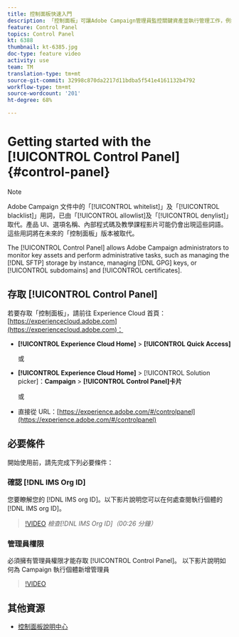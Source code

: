 ```yaml
---
title: 控制面板快速入門
description: 「控制面板」可讓Adobe Campaign管理員監控關鍵資產並執行管理工作，例如依例項管理SFTP儲存、管理GPG金鑰或子網域和憑證。
feature: Control Panel
topics: Control Panel
kt: 6388
thumbnail: kt-6385.jpg
doc-type: feature video
activity: use
team: TM
translation-type: tm+mt
source-git-commit: 32998c870da2217d11bdba5f541e4161132b4792
workflow-type: tm+mt
source-wordcount: '201'
ht-degree: 68%

---
```



# Getting started with the [!UICONTROL Control Panel] {#control-panel}

>[!NOTE]
>
>Adobe Campaign 文件中的「[!UICONTROL whitelist]」及「[!UICONTROL blacklist]」用詞，已由「[!UICONTROL allowlist]及「[!UICONTROL denylist]」取代。產品 UI、選項名稱、內部程式碼及教學課程影片可能仍會出現這些詞語。這些用詞將在未來的「控制面板」版本被取代。

The [!UICONTROL Control Panel] allows Adobe Campaign administrators to monitor key assets and perform administrative tasks, such as managing the [!DNL SFTP] storage by instance, managing [!DNL GPG] keys, or [!UICONTROL subdomains] and [!UICONTROL certificates].

## 存取 [!UICONTROL Control Panel]

若要存取「控制面板」，請前往 Experience Cloud 首頁：[https://experiencecloud.adobe.com](https://experiencecloud.adobe.com)：

* **[!UICONTROL Experience Cloud Home]** > **[!UICONTROL Quick Access]**

   或
* **[!UICONTROL Experience Cloud Home]**  > [!UICONTROL Solution picker]：**Campaign** > **[!UICONTROL Control Panel]卡片**

   或

* 直接從 URL：[https://experience.adobe.com/#/controlpanel](https://experience.adobe.com/#/controlpanel)

## 必要條件

開始使用前，請先完成下列必要條件：

### 確認 [!DNL IMS Org ID]

您要瞭解您的 [!DNL IMS org ID]。以下影片說明您可以在何處查閱執行個體的 [!DNL IMS org ID]。

>[!VIDEO](https://video.tv.adobe.com/v/27183?quality=12)
*檢查[!DNL IMS Org ID]（00:26 分鐘）*

### 管理員權限

必須擁有管理員權限才能存取 [!UICONTROL Control Panel]。
以下影片說明如何為 Campaign 執行個體新增管理員

>[!VIDEO](https://video.tv.adobe.com/v/27147?quality=12)

## 其他資源

* [控制面板說明中心](https://docs.adobe.com/content/help/zh-Hant/control-panel/using/control-panel-home.html)

